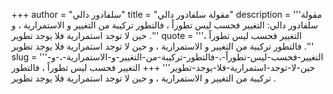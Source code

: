 +++
author = "سلفادور دالي"
title = "مقولة سلفادور دالي"
description = '''مقولة سلفادور دالي: التغيير فحسب ليس تطوراً ، فالتطور تركيبة من التغيير و الاستمرارية ، و حين لا توجد استمرارية فلا يوجد تطوير .'''
quote = '''التغيير فحسب ليس تطوراً ، فالتطور تركيبة من التغيير و الاستمرارية ، و حين لا توجد استمرارية فلا يوجد تطوير .'''
slug = '''التغيير-فحسب-ليس-تطوراً-،-فالتطور-تركيبة-من-التغيير-و-الاستمرارية-،-و-حين-لا-توجد-استمرارية-فلا-يوجد-تطوير'''
+++
التغيير فحسب ليس تطوراً ، فالتطور تركيبة من التغيير و الاستمرارية ، و حين لا توجد استمرارية فلا يوجد تطوير .
